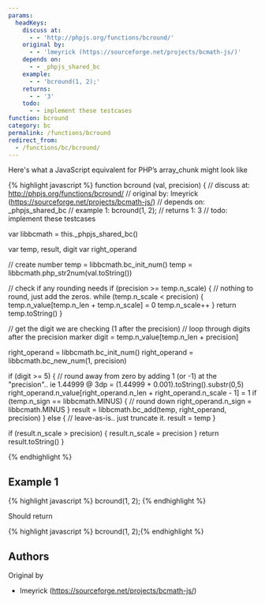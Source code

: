 ```yaml
---
params:
  headKeys:
    discuss at:
      - - 'http://phpjs.org/functions/bcround/'
    original by:
      - - 'lmeyrick (https://sourceforge.net/projects/bcmath-js/)'
    depends on:
      - - _phpjs_shared_bc
    example:
      - - 'bcround(1, 2);'
    returns:
      - - '3'
    todo:
      - - implement these testcases
function: bcround
category: bc
permalink: /functions/bcround
redirect_from:
  - /functions/bc/bcround/
---
```


<!-- WARNING! This file is auto generated by `npm run web:inject`, do not edit by hand -->

Here's what a JavaScript equivalent for PHP’s array_chunk might look like

{% highlight javascript %}
function bcround (val, precision) {
  //  discuss at: http://phpjs.org/functions/bcround/
  // original by: lmeyrick (https://sourceforge.net/projects/bcmath-js/)
  //  depends on: _phpjs_shared_bc
  //   example 1: bcround(1, 2);
  //   returns 1: 3
  //        todo: implement these testcases

  var libbcmath = this._phpjs_shared_bc()

  var temp, result, digit
  var right_operand

  // create number
  temp = libbcmath.bc_init_num()
  temp = libbcmath.php_str2num(val.toString())

  // check if any rounding needs
  if (precision >= temp.n_scale) {
    // nothing to round, just add the zeros.
    while (temp.n_scale < precision) {
      temp.n_value[temp.n_len + temp.n_scale] = 0
      temp.n_scale++
    }
    return temp.toString()
  }

  // get the digit we are checking (1 after the precision)
  // loop through digits after the precision marker
  digit = temp.n_value[temp.n_len + precision]

  right_operand = libbcmath.bc_init_num()
  right_operand = libbcmath.bc_new_num(1, precision)

  if (digit >= 5) {
    // round away from zero by adding 1 (or -1) at the "precision".. ie 1.44999 @ 3dp = (1.44999 + 0.001).toString().substr(0,5)
    right_operand.n_value[right_operand.n_len + right_operand.n_scale - 1] = 1
    if (temp.n_sign == libbcmath.MINUS) {
      // round down
      right_operand.n_sign = libbcmath.MINUS
    }
    result = libbcmath.bc_add(temp, right_operand, precision)
  } else {
    // leave-as-is.. just truncate it.
    result = temp
  }

  if (result.n_scale > precision) {
    result.n_scale = precision
  }
  return result.toString()
}

{% endhighlight %}

## Example 1

{% highlight javascript %}
bcround(1, 2);
{% endhighlight %}

Should return

{% highlight javascript %}
bcround(1, 2);{% endhighlight %}


## Authors


Original by

- lmeyrick (https://sourceforge.net/projects/bcmath-js/)

